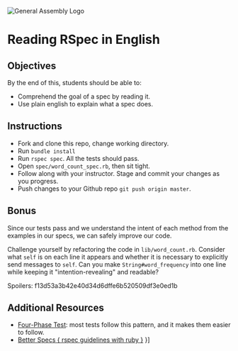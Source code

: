 ![General Assembly Logo](http://i.imgur.com/ke8USTq.png)

# Reading RSpec in English

## Objectives

By the end of this, students should be able to:

- Comprehend the goal of a spec by reading it.
- Use plain english to explain what a spec does.

## Instructions

- Fork and clone this repo, change working directory.
- Run `bundle install`
- Run `rspec spec`. All the tests should pass.
- Open `spec/word_count_spec.rb`, then sit tight.
- Follow along with your instructor. Stage and commit your changes as you progress.
- Push changes to your Github repo `git push origin master`.

## Bonus

Since our tests pass and we understand the intent of each method from the examples in our specs, we can safely improve our code.

Challenge yourself by refactoring the code in `lib/word_count.rb`. Consider what `self` is on each line it appears and whether it is necessary to explicitly send messages to `self`. Can you make `String#word_frequency` into one line while keeping it "intention-revealing" and readable?

Spoilers: f13d53a3b42e40d34d6dffe6b520509df3e0ed1b

## Additional Resources

- [Four-Phase Test](http://robots.thoughtbot.com/four-phase-test): most tests follow this pattern, and it makes them easier to follow.
- [Better Specs { rspec guidelines with ruby }](http://betterspecs.org/) }]
